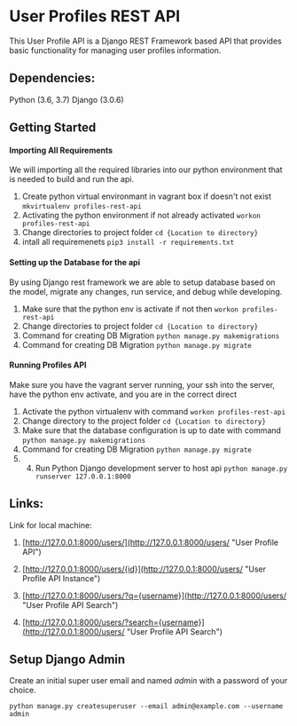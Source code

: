 # User Profiles REST API

This User Profile API is a Django REST Framework based API that provides basic functionality for managing user profiles information.

## Dependencies:
Python (3.6, 3.7)
Django (3.0.6)

## Getting Started

#### Importing All Requirements
We will importing all the required libraries into our python 
environment that is needed to build and run the api.

1. Create python virtual environmant in vagrant box if doesn't not exist ```mkvirtualenv profiles-rest-api```
2. Activating the python environment if not already activated ```workon profiles-rest-api```
3. Change directories to project folder ```cd {Location to directory}```
4. intall all requiremenets ```pip3 install -r requirements.txt```
  
#### Setting up the Database for the api
By using Django rest framework we are able to setup database based on the 
 model, migrate any changes, run service, and debug while developing.
   1. Make sure that the python env is activate if not then ```workon profiles-rest-api```
   2. Change directories to project folder ```cd {Location to directory}```  
   3. Command for creating DB Migration ```python manage.py makemigrations```
   4. Command for creating DB Migration ```python manage.py migrate```

#### Running Profiles API
Make sure you have the vagrant server running, your ssh into the server, 
have the python env activate, and you are in the correct direct
1. Activate the python virtualenv with command ```workon profiles-rest-api```
2. Change directory to the project folder ```cd {Location to directory}```
3. Make sure that the database configuration is up to date with command ```python manage.py makemigrations```
4. Command for creating DB Migration ```python manage.py migrate```
5. 4. Run Python Django development server to host api ```python manage.py runserver 127.0.0.1:8000```


## Links:
Link for local machine: 

1. [http://127.0.0.1:8000/users/](http://127.0.0.1:8000/users/ "User Profile API")

2. [http://127.0.0.1:8000/users/{id}](http://127.0.0.1:8000/users/ "User Profile API Instance")

3. [http://127.0.0.1:8000/users/?q={username}](http://127.0.0.1:8000/users/ "User Profile API Search")
3. [http://127.0.0.1:8000/users/?search={username}](http://127.0.0.1:8000/users/ "User Profile API Search")


## Setup Django Admin
Create an initial super user email and named *admin* with a password of your choice.

```python manage.py createsuperuser --email admin@example.com --username admin```
